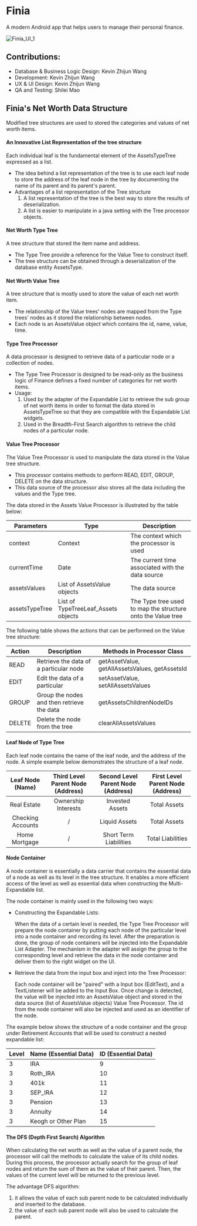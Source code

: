 # Finia

A modern Android app that helps users to manage their personal finance.

![Finia_UI_1](https://user-images.githubusercontent.com/58012125/91349481-58036080-e7b3-11ea-8c3c-bf3bb3b05f5c.png)

## Contributions:
- Database & Business Logic Design: Kevin Zhijun Wang
- Development: Kevin Zhijun Wang
- UX & UI Design: Kevin Zhijun Wang
- QA and Testing: Shilei Mao

## Finia's Net Worth Data Structure

Modified tree structures are used to stored the categories and values of net worth items.

#### An Innovative List Representation of the tree structure

Each individual leaf is the fundamental element of the AssetsTypeTree expressed as a list.
- The idea behind a list representation of the tree is to use each leaf node to store the address of the leaf node in the tree
  by documenting the name of its parent and its parent's parent.
- Advantages of a list representation of the Tree structure
    1. A list representation of the tree is the best way to store the results of deserialization.
    2. A list is easier to manipulate in a java setting with the Tree processor objects.

#### Net Worth Type Tree

A tree structure that stored the item name and address.
- The Type Tree provide a reference for the Value Tree to construct itself.
- The tree structure can be obtained through a deserialization of the database entity AssetsType.

#### Net Worth Value Tree

A tree structure that is mostly used to store the value of each net worth item.
- The relationship of the Value trees' nodes are mapped from the Type trees' nodes as it stored the relationship between nodes.
- Each node is an AssetsValue object which contains the id, name, value, time.

#### Type Tree Processor

A data processor is designed to retrieve data of a particular node or a collection of nodes.
- The Type Tree Processor is designed to be read-only as the business logic of Finance defines a fixed number of categories for net worth items.
- Usage:
     1. Used by the adapter of the Expandable List to retrieve the sub group of net worth items 
        in order to format the data stored in AssetsTypeTree so that they are compatible with the Expandable List widgets.
     2. Used in the Breadth-First Search algorithm to retrieve the child nodes of a particular node.

#### Value Tree Processor

The Value Tree Processor is used to manipulate the data stored in the Value tree structure.
- This processor contains methods to perform READ, EDIT, GROUP, DELETE on the data structure.
- This data source of the processor also stores all the data including the values and the Type tree.

The data stored in the Assets Value Processor is illustrated by the table below:

Parameters	| Type	| Description	| 
------------- | -------- | ------------- |
context	| Context | The context which the processor is used
currentTime	| Date	| The current time associated with the data source
assetsValues | List of AssetsValue objects	| The data source
assetsTypeTree | List of TypeTreeLeaf_Assets objects | The Type tree used to map the structure onto the Value tree

The following table shows the actions that can be performed on the Value tree structure:

Action	| Description	| Methods in Processor Class	| 
------------- | ------------------------- | ------------- |
READ	| Retrieve the data of a particular node | getAssetValue, getAllAssetsValues, getAssetsId
EDIT	| Edit the data of a particular	| setAssetValue, setAllAssetsValues 
GROUP	| Group the nodes and then retrieve the data | getAssetsChildrenNodeIDs	
DELETE	| Delete the node from the tree	| clearAllAssetsValues

#### Leaf Node of Type Tree

Each leaf node contains the name of the leaf node, and the address of the node.
A simple example below demonstrates the structure of a leaf node.

 Leaf Node (Name)  | Third Level Parent Node (Address) | Second Level Parent Node (Address) | First Level Parent Node (Address)
:-----------: | :-----------: | :-----------: | :-----------: |
 Real Estate | Ownership Interests | Invested Assets | Total Assets 
 Checking Accounts | / | Liquid Assets | Total Assets 
 Home Mortgage | / | Short Term Liabilities | Total Liabilities

#### Node Container

A node container is essentially a data carrier that contains the essential data of a node as well as its level in the tree structure.
It enables a more efficient access of the level as well as essential data when constructing the Multi-Expandable list.

The node container is mainly used in the following two ways:
- Constructing the Expandable Lists:

     When the data of a certain level is needed, the Type Tree Processor will prepare the node container by
     putting each node of the particular level into a node container and recording its level. After the preparation is done, the group of node containers will be injected into 
     the Expandable List Adapter. The mechanism in the adapter will assign the group to the corresponding level and retrieve the data in the node container and deliver them 
     to the right widget on the UI.
- Retrieve the data from the input box and inject into the Tree Processor:

     Each node container will be "paired" with a Input box (EditText), and a TextListener will be added to the Input Box. Once change is detected, 
     the value will be injected into an AssetsValue object and stored in the data source (list of AssetsValue objects) Value Tree Processor. 
     The id from the node container will also be injected and used as an identifier of the node.

The example below shows the structure of a node container and the group under Retirement Accounts that will be used to construct a nested expandable list:

Level | Name (Essential Data) | ID (Essential Data) | 
--- | ---- | ----
3	| IRA | 9
3	| Roth_IRA | 10
3	| 401k | 11
3	| SEP_IRA | 12
3	| Pension | 13
3	| Annuity | 14
3	| Keogh or Other Plan | 15

#### The DFS (Depth First Search) Algorithm

When calculating the net worth as well as the value of a parent node, the processor will call the methods to calculate the value of its child nodes.
During this process, the processor actually search for the group of leaf nodes and return the sum of them as the value of their parent. 
Then, the values of the current level will be returned to the previous level. 

The advantage DFS algorithm:
  1. it allows the value of each sub parent node to be calculated individually and inserted to the database.
  2. the value of each sub parent node will also be used to calculate the parent.





